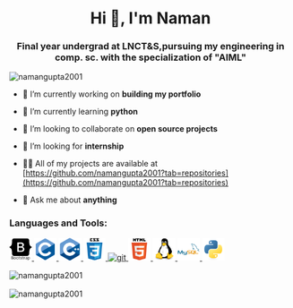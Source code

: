 <h1 align="center">Hi 👋, I'm Naman</h1>
<h3 align="center">Final year undergrad at LNCT&S,pursuing my engineering in comp. sc. with the specialization of "AIML"</h3>

<p align="left"> <img src="https://komarev.com/ghpvc/?username=namangupta2001&label=Profile%20views&color=0e75b6&style=flat" alt="namangupta2001" /> </p>

- 🔭 I’m currently working on **building my portfolio**

- 🌱 I’m currently learning **python**

- 👯 I’m looking to collaborate on **open source projects**

- 🤝 I’m looking for **internship**

- 👨‍💻 All of my projects are available at [https://github.com/namangupta2001?tab=repositories](https://github.com/namangupta2001?tab=repositories)

- 💬 Ask me about **anything**


<p align="left">

</p>

<h3 align="left">Languages and Tools:</h3>
<p align="left"> <a href="https://getbootstrap.com" target="_blank"> <img src="https://raw.githubusercontent.com/devicons/devicon/master/icons/bootstrap/bootstrap-plain-wordmark.svg" alt="bootstrap" width="40" height="40"/> </a> <a href="https://www.cprogramming.com/" target="_blank"> <img src="https://raw.githubusercontent.com/devicons/devicon/master/icons/c/c-original.svg" alt="c" width="40" height="40"/> </a> <a href="https://www.w3schools.com/cpp/" target="_blank"> <img src="https://raw.githubusercontent.com/devicons/devicon/master/icons/cplusplus/cplusplus-original.svg" alt="cplusplus" width="40" height="40"/> </a> <a href="https://www.w3schools.com/css/" target="_blank"> <img src="https://raw.githubusercontent.com/devicons/devicon/master/icons/css3/css3-original-wordmark.svg" alt="css3" width="40" height="40"/> </a>  <a href="https://git-scm.com/" target="_blank"> <img src="https://www.vectorlogo.zone/logos/git-scm/git-scm-icon.svg" alt="git" width="40" height="40"/> </a> <a href="https://www.w3.org/html/" target="_blank"> <img src="https://raw.githubusercontent.com/devicons/devicon/master/icons/html5/html5-original-wordmark.svg" alt="html5" width="40" height="40"/> </a>  <a href="https://www.linux.org/" target="_blank"> <img src="https://raw.githubusercontent.com/devicons/devicon/master/icons/linux/linux-original.svg" alt="linux" width="40" height="40"/> </a> <a href="https://www.mysql.com/" target="_blank"> <img src="https://raw.githubusercontent.com/devicons/devicon/master/icons/mysql/mysql-original-wordmark.svg" alt="mysql" width="40" height="40"/> </a> <a href="https://www.python.org" target="_blank"> <img src="https://raw.githubusercontent.com/devicons/devicon/master/icons/python/python-original.svg" alt="python" width="40" height="40"/> </a>  </p>

<p><img align="center" src="https://github-readme-stats.vercel.app/api/top-langs?username=namangupta2001&show_icons=true&locale=en&layout=compact" alt="namangupta2001" /></p>

<p><img align="center" src="https://github-readme-streak-stats.herokuapp.com/?user=namangupta2001&" alt="namangupta2001" /></p>

